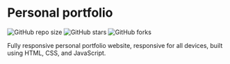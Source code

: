 # Personal portfolio

![GitHub repo size](https://img.shields.io/github/repo-size/simo-ce/portfolio)
![GitHub stars](https://img.shields.io/github/stars/simo-ce/portfolio?style=social)
![GitHub forks](https://img.shields.io/github/forks/simo-ce/portfolio?style=social)

Fully responsive personal portfolio website, responsive for all devices, built using HTML, CSS, and JavaScript.